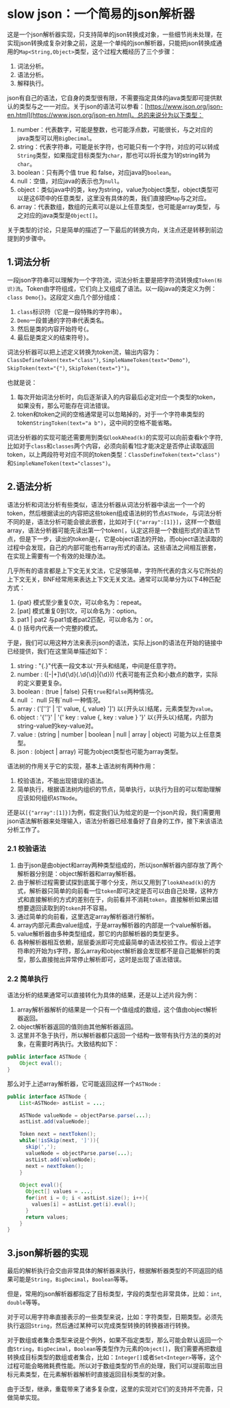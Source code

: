 # slow json：一个简易的json解析器
这是一个json解析器实现，只支持简单的json转换成对象，一些细节尚未处理，在实现json转换成复杂对象之前，这是一个单纯的json解析器，只能把json转换成通用的`Map<String,Object>`类型，这个过程大概经历了三个步骤：
1. 词法分析。
2. 语法分析。
3. 解释执行。

json有自己的语法，它自身的类型很有限，不需要指定具体的java类型即可提供默认的类型与之一一对应。关于json的语法可以参看：[https://www.json.org/json-en.html](https://www.json.org/json-en.html)。总的来说分为以下类型：

1. number：代表数字，可能是整数，也可能浮点数，可能很长，与之对应的java类型可以用`BigDecimal`。
2. string：代表字符串，可能是长字符，也可能只有一个字符，对应的可以转成`String`类型，如果指定目标类型为`char`，那也可以将长度为1的string转为`char`。
3. boolean：只有两个值 true 和 false，对应java的`boolean`。
4. null：空值，对应java的表示也为`null`。
5. object：类似java中的类，key为string，value为object类型，object类型可以是这6项中的任意类型，这里没有具体的类，我们直接把`Map`与之对应。
6. array：代表数组，数组的元素可以是以上任意类型，也可能是array类型，与之对应的java类型是`Object[]`。

关于类型的讨论，只是简单的描述了一下最后的转换方向，关注点还是转移到前边提到的步骤中。

## 1.词法分析
一段json字符串可以理解为一个字符流，词法分析主要是把字符流转换成`Token(标识)流`。Token由字符组成，它们向上又组成了语法。以一段java的类定义为例：`class Demo{}`。这段定义由几个部分组成：
1. `class`标识符（它是一段特殊的字符串）。
2. `Demo`一段普通的字符串代表类名。
3. 然后是类的内容开始符号`{`。
4. 最后是类定义的结束符号`}`。

词法分析器可以把上述定义转换为token流，输出内容为：`ClassDefineToken(text="class")`, `SimpleNameToken(text="Demo")`, `SkipToken(text="{")`, `SkipToken(text="}")`。

也就是说：

1. 每次开始词法分析时，向后逐渐读入的内容最后必定对应一个类型的token，如果没有，那么可能存在词法错误。
2. token和token之间的空格通常是可以忽略掉的，对于一个字符串类型的token`StringToken(text="a b")`，这中间的空格不能省略。

词法分析器的实现可能还需要用到类似`lookAhead(k)`的实现可以向前查看k个字符, 比如对于`class`和`classes`两个内容，必须向前看1位才能决定是否停止读取返回token，以上两段符号对应不同的token类型：`ClassDefineToken(text="class")`和`SimpleNameToken(text="classes")`。

## 2.语法分析
语法分析和词法分析有些类似，语法分析器从词法分析器中读出一个一个的token，然后根据读出的内容把这些token组成语法树的节点`ASTNode`，与词法分析不同的是，语法分析可能会彼此嵌套，比如对于`[{"array":[1]}]`，这样一个数组array，语法分析器可能先读出第一个token`[`，认定这将是一个数组形式的语法节点，但是下一步，读出的token是`{`，它是object语法的开始，而object语法读取的过程中会发现，自己的内部可能也有array形式的语法。这些语法之间相互嵌套，在实现上需要有一个有效的处理办法。

几乎所有的语言都是上下文无关文法，它足够简单，字符所代表的含义与它所处的上下文无关，BNF经常用来表达上下文无关文法。通常可以简单分为以下4种匹配方式：

1. {pat} 模式至少重复0次，可以命名为：repeat。
2. [pat] 模式重复0到1次，可以命名为：option。
3. pat1 | pat2 与pat1或者pat2匹配，可以命名为：or。
4. () 括号内代表一个完整的模式。

于是，我们可以用这种方法来表示json的语法，实际上json的语法在开始的链接中已经提供，我们在这里简单描述如下：

1. string : "{.}"代表一段文本以`"`开头和结尾，中间是任意字符。
2. number : ([-|+]\d{\d}(.\d{\d}|{\d})) 代表可能有正负和小数点的数字，实际的定义要更复杂。
3. boolean : (true | false) 只有`true`和`false`两种情况。
4. null ： null 只有`null·一种情况。
5. array : ('['']' | '[' value, {, value} ']') 以`[`开头以`]`结尾，元素类型为`value`。
6. object : '{''}' | '{' key : value {, key : value } '}' 以`{`开头以`}`结尾，内部为string-value的key-value对。
7. value : (string | number | boolean | null | array | object) 可能为以上任意类型。
8. json : (object | array) 可能为object类型也可能为array类型。

语法树的作用关乎它的实现，基本上语法树有两种作用：

1. 校验语法，不能出现错误的语法。
2. 简单执行，根据语法树内组织的节点，简单执行，以执行为目的可以帮助理解应该如何组织`ASTNode`。

还是以`[{"array":[1]}]`为例，假定我们认为给定的是一个json片段，我们需要用json语法解析器来处理输入，语法分析器已经准备好了自身的工作，接下来该语法分析工作了。

### 2.1 校验语法

1. 由于json是由object和array两种类型组成的，所以json解析器内部存放了两个解析器分别是：object解析器和array解析器。
2. 由于解析过程需要试探到底属于哪个分支，所以又用到了`lookAhead(k)`的方式，解析器只简单的向前看一位`token`即可决定是否可以由自己处理，这种方式和直接解析的方式的差别在于，向前看并不消耗`token`，直接解析如果出错想要退回读取到的`token`并不容易。
3. 通过简单的向前看，这里选定array解析器进行解析。
4. array内部元素由value组成，于是array解析器的内部是一个value解析器。
5. value解析器由多种类型组成，那它的内部解析器的类型更多。
6. 各种解析器相互依赖，层层委派即可完成最简单的语法校验工作。假设上述字符串的开始为`$`字符，那么array和object解析器会发现都不是自己能解析的类型，那么直接抛出异常停止解析即可，这时是出现了语法错误。

### 2.2 简单执行

语法分析的结果通常可以直接转化为具体的结果，还是以上述片段为例：

1. array解析器解析的结果是一个只有一个值组成的数组，这个值由object解析器返回。
2. object解析器返回的值则由其他解析器返回。
3. 这里并不急于执行，所以解析器都只返回一个结构一致带有执行方法的类的对象，在需要时再执行。大致结构如下：
```java
public interface ASTNode {
    Object eval();
}
```
那么对于上述array解析器，它可能返回这样一个`ASTNode` :
```java
public interface ASTNode {
    List<ASTNode> astList = ...;

    ASTNode valueNode = objectParse.parse(...);
    astList.add(valueNode);

    Token next = nextToken();
    while(!isSkip(next, ']')){
      skip(',');
      valueNode = objectParse.parse(...);
      astList.add(valueNode);
      next = nextToken();
    }
    
    Object eval(){
      Object[] values = ...;
      for(int i = 0; i < astList.size(); i++){
        values[i] = astList.get(i).eval();
      }
      return values;
    }
}
```

## 3.json解析器的实现

最后的解析执行会交由非常具体的解析器来执行，根据解析器类型的不同返回的结果可能是`String`，`BigDecimal`，`Boolean`等等。

但是，常用的json解析器都指定了目标类型，字段的类型也非常具体，比如：`int`, `double`等等。

对于可以用字符串直接表示的一些类型来说，比如：字符类型，日期类型。必须先执行返回`String`，然后通过某种可以完成类型转换的转换器进行转换。

对于数组或者集合类型来说是个例外，如果不指定类型，那么可能会默认返回一个由`String`，`BigDecimal`，`Boolean`等类型作为元素的`Object[]`，我们需要再把数组转换成目标类型的数组或者集合，比如：`Integer[]`或者`Set<Integer>`等等，这个过程可能会略微耗费性能。所以对于数组类型的节点的处理，我们可以提前取出目标元素类型，在元素解析器解析时直接返回目标类型的对象。

由于泛型，继承，重载带来了诸多复杂度，这里的实现对它们的支持并不完善，只做简单实现。





